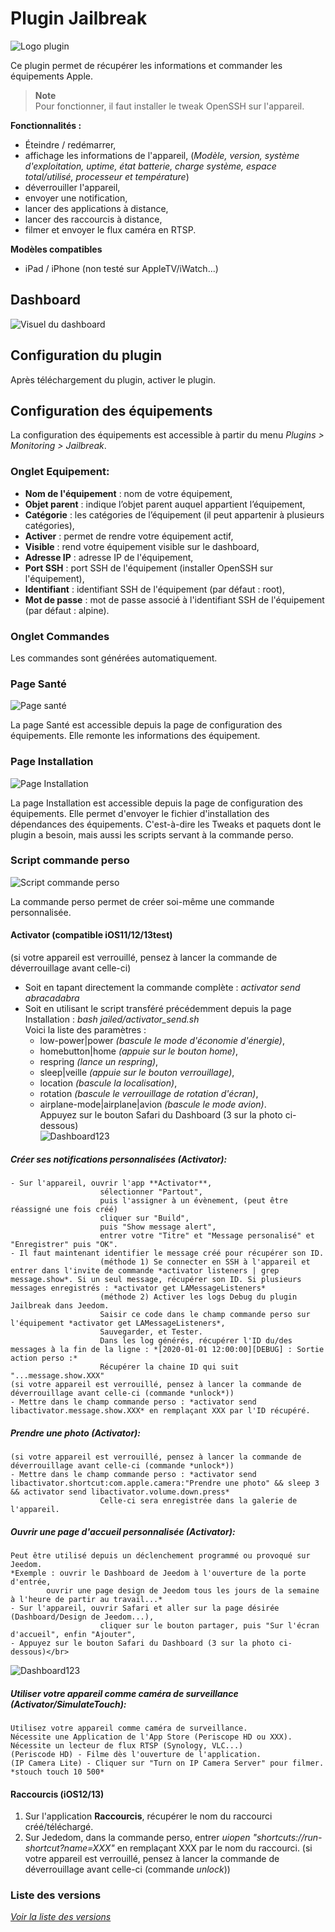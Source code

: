 # Plugin Jailbreak

![Logo plugin](../assets/images/Jailbreak_icon.png "Logo plugin")

Ce plugin permet de récupérer les informations et commander les équipements Apple.

> **Note**  
> Pour fonctionner, il faut installer le tweak OpenSSH sur l'appareil.

**Fonctionnalités :**

- Éteindre / redémarrer,
- affichage les informations de l'appareil, (*Modèle, version, système d'exploitation, uptime, état batterie, charge système, espace total/utilisé, processeur et température*)
- déverrouiller l'appareil,
- envoyer une notification,
- lancer des applications à distance,
- lancer des raccourcis à distance,
- filmer et envoyer le flux caméra en RTSP.

**Modèles compatibles**
- iPad / iPhone (non testé sur AppleTV/iWatch...)

## Dashboard

![Visuel du dashboard](../assets/images/Dashboard.png "Visuel du dashboard")

## Configuration du plugin

Après téléchargement du plugin, activer le plugin.

## Configuration des équipements

La configuration des équipements est accessible à partir du menu *Plugins > Monitoring > Jailbreak*.

### Onglet Equipement:

-   **Nom de l'équipement** : nom de votre équipement,
-   **Objet parent** : indique l’objet parent auquel appartient l’équipement,
-   **Catégorie** : les catégories de l’équipement (il peut appartenir à plusieurs catégories),
-   **Activer** : permet de rendre votre équipement actif,
-   **Visible** : rend votre équipement visible sur le dashboard,
-   **Adresse IP** : adresse IP de l'équipement,
-   **Port SSH** : port SSH de l'équipement (installer OpenSSH sur l'équipement),
-   **Identifiant** : identifiant SSH de l'équipement (par défaut : root),
-   **Mot de passe** : mot de passe associé à l'identifiant SSH de l'équipement (par défaut : alpine).

### Onglet Commandes

Les commandes sont générées automatiquement.

### Page Santé

![Page santé](../assets/images/jailbreak_screenshot2.png "Page Santé")

La page Santé est accessible depuis la page de configuration des équipements.
Elle remonte les informations des équipement.

### Page Installation

![Page Installation](../assets/images/jailbreak_screenshot1.png "Page Installation")

La page Installation est accessible depuis la page de configuration des équipements.
Elle permet d'envoyer le fichier d'installation des dépendances des équipements.
C'est-à-dire les Tweaks et paquets dont le plugin a besoin, mais aussi les scripts servant à la commande perso.

### Script commande perso

![Script commande perso](../assets/images/jailbreak_screenshot3.png "Script commande perso")

La commande perso permet de créer soi-même une commande personnalisée.

#### Activator (compatible iOS11/12/13test)
(si votre appareil est verrouillé, pensez à lancer la commande de déverrouillage avant celle-ci)
* Soit en tapant directement la commande complète : *activator send abracadabra*
* Soit en utilisant le script transféré précédemment depuis la page Installation : *bash jailed/activator_send.sh* *<parametre>*</br>
Voici la liste des paramètres :</br>
    * low-power|power *(bascule le mode d'économie d'énergie)*,</br>
    * homebutton|home *(appuie sur le bouton home)*,</br>
    * respring *(lance un respring)*,</br>
    * sleep|veille *(appuie sur le bouton verrouillage)*,</br>
    * location *(bascule la localisation)*,</br>
    * rotation *(bascule le verrouillage de rotation d'écran)*,</br>
    * airplane-mode|airplane|avion *(bascule le mode avion)*.</br>
Appuyez sur le bouton Safari du Dashboard (3 sur la photo ci-dessous)</br>
![Dashboard123](../assets/images/Dashboard123.png "Dashboard123")

##### Créer ses notifications personnalisées (*Activator*):
	- Sur l'appareil, ouvrir l'app **Activator**,
						sélectionner "Partout",
						puis l'assigner à un évènement, (peut être réassigné une fois créé)
						cliquer sur "Build",
						puis "Show message alert",
						entrer votre "Titre" et "Message personalisé" et "Enregistrer" puis "OK".
	- Il faut maintenant identifier le message créé pour récupérer son ID.
                        (méthode 1) Se connecter en SSH à l'appareil et entrer dans l'invite de commande *activator listeners | grep message.show*. Si un seul message, récupérer son ID. Si plusieurs messages enregistrés : *activator get LAMessageListeners*
                        (méthode 2) Activer les logs Debug du plugin Jailbreak dans Jeedom.
                        Saisir ce code dans le champ commande perso sur l'équipement *activator get LAMessageListeners*,
                        Sauvegarder, et Tester.
                        Dans les log générés, récupérer l'ID du/des messages à la fin de la ligne : *[2020-01-01 12:00:00][DEBUG] : Sortie action perso :*
                        Récupérer la chaine ID qui suit "...message.show.XXX"
	(si votre appareil est verrouillé, pensez à lancer la commande de déverrouillage avant celle-ci (commande *unlock*))
	- Mettre dans le champ commande perso : *activator send libactivator.message.show.XXX* en remplaçant XXX par l'ID récupéré.

##### Prendre une photo (*Activator*):
	(si votre appareil est verrouillé, pensez à lancer la commande de déverrouillage avant celle-ci (commande *unlock*))
	- Mettre dans le champ commande perso : *activator send libactivator.shortcut:com.apple.camera:"Prendre une photo" && sleep 3 && activator send libactivator.volume.down.press*
                        Celle-ci sera enregistrée dans la galerie de l'appareil.

##### Ouvrir une page d'accueil personnalisée (*Activator*):
    Peut être utilisé depuis un déclenchement programmé ou provoqué sur Jeedom.
    *Exemple : ouvrir le Dashboard de Jeedom à l'ouverture de la porte d'entrée,
            ouvrir une page design de Jeedom tous les jours de la semaine à l'heure de partir au travail...*
    - Sur l'appareil, ouvrir Safari et aller sur la page désirée (Dashboard/Design de Jeedom...),
					    cliquer sur le bouton partager, puis "Sur l'écran d'accueil", enfin "Ajouter",
    - Appuyez sur le bouton Safari du Dashboard (3 sur la photo ci-dessous)</br>
   ![Dashboard123](../assets/images/Dashboard123.png "Dashboard123")

##### Utiliser votre appareil comme caméra de surveillance (*Activator*/*SimulateTouch*):
    Utilisez votre appareil comme caméra de surveillance.
    Nécessite une Application de l'App Store (Periscope HD ou XXX).
    Nécessite un lecteur de flux RTSP (Synology, VLC...)
    (Periscode HD) - Filme dès l'ouverture de l'application.
    (IP Camera Lite) - Cliquer sur "Turn on IP Camera Server" pour filmer. *stouch touch 10 500*

#### Raccourcis (iOS12/13)
1) Sur l'application **Raccourcis**, récupérer le nom du raccourci créé/téléchargé.
2) Sur Jededom, dans la commande perso, entrer *uiopen "shortcuts://run-shortcut?name=XXX"* en remplaçant XXX par le nom du raccourci.
(si votre appareil est verrouillé, pensez à lancer la commande de déverrouillage avant celle-ci (commande *unlock*))
    
### Liste des versions

*[Voir la liste des versions](changelog.md)*
